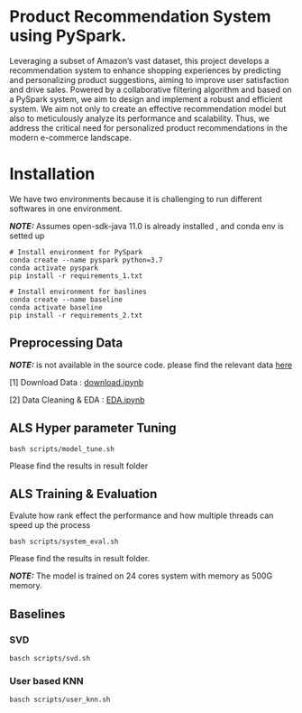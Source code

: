 # Product Recommendation System using PySpark.

Leveraging a subset of Amazon’s vast dataset, this project develops a recommendation system to enhance shopping experiences by predicting and personalizing product suggestions, aiming to improve user satisfaction and drive sales. Powered by a collaborative filtering algorithm and based on a PySpark system, we aim to design and implement a robust and efficient system. We aim not only to create an effective recommendation model but also to meticulously analyze its performance and scalability. Thus, we address the critical need for personalized product recommendations in the modern e-commerce landscape.


# Installation

We have two environments because it is challenging to run different softwares in one environment.

**_NOTE:_** Assumes open-sdk-java 11.0 is already installed , and conda env is setted up

```
# Install environment for PySpark
conda create --name pyspark python=3.7
conda activate pyspark
pip install -r requirements_1.txt

# Install environment for baslines
conda create --name baseline
conda activate baseline
pip install -r requirements_2.txt
```

## Preprocessing Data

**_NOTE:_** is not available in the source code. please find the relevant data [here](https://drive.google.com/drive/folders/1ePzmaS7iGE1aFoyiQ9WIq6dGOb3K6fWZ?usp=sharing)

[1] Download Data : [download.ipynb](prepocess/download.ipynb)

[2] Data Cleaning & EDA : [EDA.ipynb](prepocess/EDA.ipynb)


## ALS Hyper parameter Tuning

```
bash scripts/model_tune.sh
```

Please find the results in result folder

## ALS Training & Evaluation

Evalute how rank effect the performance and how multiple threads can speed up the process
```
bash scripts/system_eval.sh
```

Please find the results in result folder.

**_NOTE:_** The model is trained on 24 cores system with memory as 500G memory.

## Baselines

### SVD 

```
basch scripts/svd.sh
```

### User based KNN 

```
basch scripts/user_knn.sh
```